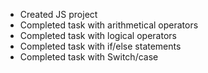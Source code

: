 -   Created JS project
-   Completed task with arithmetical operators
-   Completed task with logical operators
-   Completed task with if/else statements
-   Completed task with Switch/case

